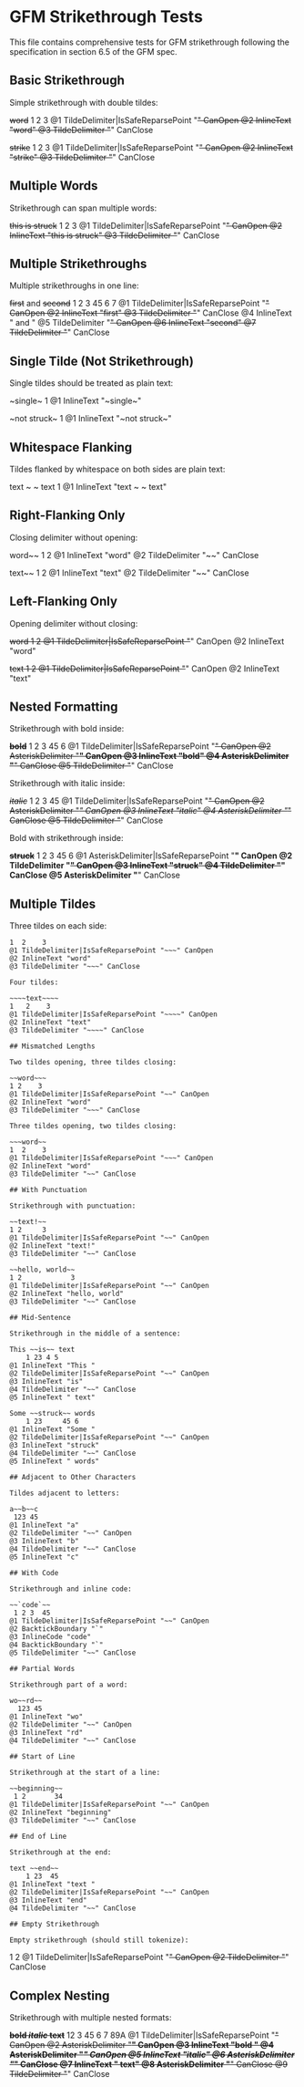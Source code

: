 # GFM Strikethrough Tests

This file contains comprehensive tests for GFM strikethrough following the specification in section 6.5 of the GFM spec.

## Basic Strikethrough

Simple strikethrough with double tildes:

~~word~~
1 2   3
@1 TildeDelimiter|IsSafeReparsePoint "~~" CanOpen
@2 InlineText "word"
@3 TildeDelimiter "~~" CanClose

~~strike~~
1 2     3
@1 TildeDelimiter|IsSafeReparsePoint "~~" CanOpen
@2 InlineText "strike"
@3 TildeDelimiter "~~" CanClose

## Multiple Words

Strikethrough can span multiple words:

~~this is struck~~
1 2              3
@1 TildeDelimiter|IsSafeReparsePoint "~~" CanOpen
@2 InlineText "this is struck"
@3 TildeDelimiter "~~" CanClose

## Multiple Strikethroughs

Multiple strikethroughs in one line:

~~first~~ and ~~second~~
1 2      3   45 6      7
@1 TildeDelimiter|IsSafeReparsePoint "~~" CanOpen
@2 InlineText "first"
@3 TildeDelimiter "~~" CanClose
@4 InlineText " and "
@5 TildeDelimiter "~~" CanOpen
@6 InlineText "second"
@7 TildeDelimiter "~~" CanClose

## Single Tilde (Not Strikethrough)

Single tildes should be treated as plain text:

~single~
1
@1 InlineText "~single~"

~not struck~
1
@1 InlineText "~not struck~"

## Whitespace Flanking

Tildes flanked by whitespace on both sides are plain text:

text ~ ~ text
1
@1 InlineText "text ~ ~ text"

## Right-Flanking Only

Closing delimiter without opening:

word~~
1   2
@1 InlineText "word"
@2 TildeDelimiter "~~" CanClose

text~~
1   2
@1 InlineText "text"
@2 TildeDelimiter "~~" CanClose

## Left-Flanking Only

Opening delimiter without closing:

~~word
1 2
@1 TildeDelimiter|IsSafeReparsePoint "~~" CanOpen
@2 InlineText "word"

~~text
1 2
@1 TildeDelimiter|IsSafeReparsePoint "~~" CanOpen
@2 InlineText "text"

## Nested Formatting

Strikethrough with bold inside:

~~**bold**~~
1 2 3    45  6
@1 TildeDelimiter|IsSafeReparsePoint "~~" CanOpen
@2 AsteriskDelimiter "**" CanOpen
@3 InlineText "bold"
@4 AsteriskDelimiter "**" CanClose
@5 TildeDelimiter "~~" CanClose

Strikethrough with italic inside:

~~*italic*~~
1 2 3      45
@1 TildeDelimiter|IsSafeReparsePoint "~~" CanOpen
@2 AsteriskDelimiter "*" CanOpen
@3 InlineText "italic"
@4 AsteriskDelimiter "*" CanClose
@5 TildeDelimiter "~~" CanClose

Bold with strikethrough inside:

**~~struck~~**
1 2 3      45  6
@1 AsteriskDelimiter|IsSafeReparsePoint "**" CanOpen
@2 TildeDelimiter "~~" CanOpen
@3 InlineText "struck"
@4 TildeDelimiter "~~" CanClose
@5 AsteriskDelimiter "**" CanClose

## Multiple Tildes

Three tildes on each side:

~~~word~~~
1  2    3
@1 TildeDelimiter|IsSafeReparsePoint "~~~" CanOpen
@2 InlineText "word"
@3 TildeDelimiter "~~~" CanClose

Four tildes:

~~~~text~~~~
1   2    3
@1 TildeDelimiter|IsSafeReparsePoint "~~~~" CanOpen
@2 InlineText "text"
@3 TildeDelimiter "~~~~" CanClose

## Mismatched Lengths

Two tildes opening, three tildes closing:

~~word~~~
1 2    3
@1 TildeDelimiter|IsSafeReparsePoint "~~" CanOpen
@2 InlineText "word"
@3 TildeDelimiter "~~~" CanClose

Three tildes opening, two tildes closing:

~~~word~~
1  2    3
@1 TildeDelimiter|IsSafeReparsePoint "~~~" CanOpen
@2 InlineText "word"
@3 TildeDelimiter "~~" CanClose

## With Punctuation

Strikethrough with punctuation:

~~text!~~
1 2     3
@1 TildeDelimiter|IsSafeReparsePoint "~~" CanOpen
@2 InlineText "text!"
@3 TildeDelimiter "~~" CanClose

~~hello, world~~
1 2            3
@1 TildeDelimiter|IsSafeReparsePoint "~~" CanOpen
@2 InlineText "hello, world"
@3 TildeDelimiter "~~" CanClose

## Mid-Sentence

Strikethrough in the middle of a sentence:

This ~~is~~ text
    1 23 4 5
@1 InlineText "This "
@2 TildeDelimiter|IsSafeReparsePoint "~~" CanOpen
@3 InlineText "is"
@4 TildeDelimiter "~~" CanClose
@5 InlineText " text"

Some ~~struck~~ words
    1 23     45 6
@1 InlineText "Some "
@2 TildeDelimiter|IsSafeReparsePoint "~~" CanOpen
@3 InlineText "struck"
@4 TildeDelimiter "~~" CanClose
@5 InlineText " words"

## Adjacent to Other Characters

Tildes adjacent to letters:

a~~b~~c
 123 45
@1 InlineText "a"
@2 TildeDelimiter "~~" CanOpen
@3 InlineText "b"
@4 TildeDelimiter "~~" CanClose
@5 InlineText "c"

## With Code

Strikethrough and inline code:

~~`code`~~
 1 2 3  45
@1 TildeDelimiter|IsSafeReparsePoint "~~" CanOpen
@2 BacktickBoundary "`"
@3 InlineCode "code"
@4 BacktickBoundary "`"
@5 TildeDelimiter "~~" CanClose

## Partial Words

Strikethrough part of a word:

wo~~rd~~
  123 45
@1 InlineText "wo"
@2 TildeDelimiter "~~" CanOpen
@3 InlineText "rd"
@4 TildeDelimiter "~~" CanClose

## Start of Line

Strikethrough at the start of a line:

~~beginning~~
 1 2       34
@1 TildeDelimiter|IsSafeReparsePoint "~~" CanOpen
@2 InlineText "beginning"
@3 TildeDelimiter "~~" CanClose

## End of Line

Strikethrough at the end:

text ~~end~~
    1 23  45
@1 InlineText "text "
@2 TildeDelimiter|IsSafeReparsePoint "~~" CanOpen
@3 InlineText "end"
@4 TildeDelimiter "~~" CanClose

## Empty Strikethrough

Empty strikethrough (should still tokenize):

~~~~
 1 2
@1 TildeDelimiter|IsSafeReparsePoint "~~" CanOpen
@2 TildeDelimiter "~~" CanClose

## Complex Nesting

Strikethrough with multiple nested formats:

~~**bold *italic* text**~~
 12 3   45     6 7   89A
@1 TildeDelimiter|IsSafeReparsePoint "~~" CanOpen
@2 AsteriskDelimiter "**" CanOpen
@3 InlineText "bold "
@4 AsteriskDelimiter "*" CanOpen
@5 InlineText "italic"
@6 AsteriskDelimiter "*" CanClose
@7 InlineText " text"
@8 AsteriskDelimiter "**" CanClose
@9 TildeDelimiter "~~" CanClose
